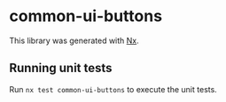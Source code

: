 # common-ui-buttons

This library was generated with [Nx](https://nx.dev).

## Running unit tests

Run `nx test common-ui-buttons` to execute the unit tests.
